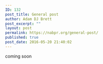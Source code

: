 ```yaml
---
ID: 132
post_title: General post
author: Adam DJ Brett
post_excerpt: ""
layout: post
permalink: https://nabpr.org/general-post/
published: true
post_date: 2016-05-20 21:40:02
---
```

coming soon